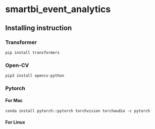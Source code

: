 # smartbi_event_analytics


## Installing instruction
### Transformer
``pip install transformers``

### Open-CV
``pip3 install opencv-python``

### Pytorch
#### For Mac
``conda install pytorch::pytorch torchvision torchaudio -c pytorch``

#### For Linux